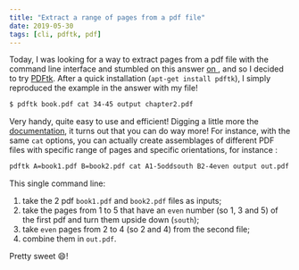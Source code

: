 ```yaml
---
title: "Extract a range of pages from a pdf file"
date: 2019-05-30
tags: [cli, pdftk, pdf]
---
```


Today, I was looking for a way to extract pages from a pdf file with the command
line interface and stumbled on this answer [on <i class="fab fa-stack-exchange"
aria-hidden="true"></i>](https://askubuntu.com/questions/221962/how-can-i-extract-a-page-range-a-part-of-a-pdf),
and so I decided to try [PDFtk](https://www.pdflabs.com). After a quick
installation (`apt-get install pdftk`), I simply reproduced the example in the
answer with my file!

```sh
$ pdftk book.pdf cat 34-45 output chapter2.pdf
```

Very handy, quite easy to use and efficient! Digging a little more the [documentation](https://www.pdflabs.com/docs/pdftk-man-page/), it turns out that you can do way more! For instance, with the same `cat` options, you can actually create assemblages of different PDF files with specific range of pages and specific orientations, for instance :

```sh
pdftk A=book1.pdf B=book2.pdf cat A1-5oddsouth B2-4even output out.pdf
```

This single command line:

1. take the 2 pdf `book1.pdf` and `book2.pdf` files as inputs;
2. take the pages from 1 to 5 that have an `even` number (so 1, 3 and 5) of the first pdf and turn them upside down (`south`);
3. take `even` pages from 2 to 4 (so 2 and 4) from the second file;
4. combine them in `out.pdf`.

Pretty sweet :smile:!
